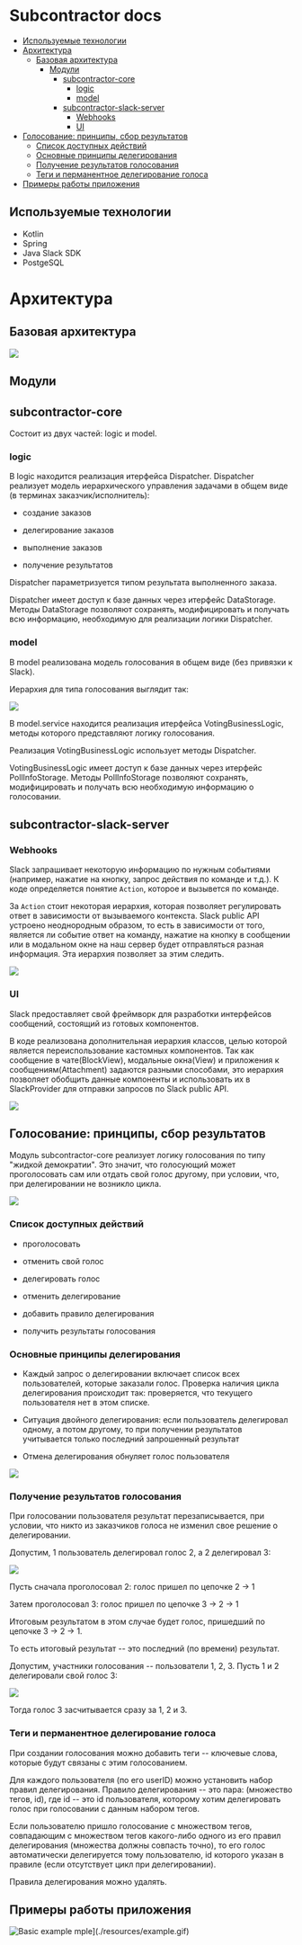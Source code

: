 # Subcontractor docs
- [Используемые технологии](#используемые-технологии)
- [Архитектура](#архитектура)
  - [Базовая архитектура](#базовая-архитектура)
    - [Модули](#модули)
        - [subcontractor-core](#subcontractor-core)
             - [logic](#logic)
             - [model](#model)
         - [subcontractor-slack-server](#subcontractor-slack-server)
             - [Webhooks](#webhooks)
             - [UI](#ui)
- [Голосование: принципы, сбор результатов](#голосование:-принципы,-сбор-результатов)
    - [Список доступных действий](#список-доступных-действий)
    - [Основные принципы делегирования](#основные-принципы-делегирования)
    - [Получение результатов голосования](#получение-результатов-голосования)
    - [Теги и перманентное делегирование голоса](#теги-и-перманентное-делегирование-голоса)
- [Примеры работы приложения](#примеры-работы-приложения)
  



## Используемые технологии

* Kotlin
* Spring
* Java Slack SDK
* PostgeSQL

# Архитектура

## Базовая архитектура

![](./resources/overall_archtecture.png)

## Модули

## subcontractor-core

Состоит из двух частей: logic и model.

### logic

В logic находится реализация итерфейса Dispatcher. Dispatcher реализует модель иерархического управления
задачами в общем виде (в терминах заказчик/исполнитель):

- создание заказов

- делегирование заказов

- выполнение заказов

- получение результатов

Dispatcher параметризуется типом результата выполненного заказа.

Dispatcher имеет доступ к базе данных через итерфейс DataStorage. Методы DataStorage позволяют 
сохранять, модифицировать и получать всю информацию, необходимую для реализации логики Dispatcher.

### model 

В model реализована модель голосования в общем виде (без привязки к Slack).

Иерархия для типа голосования выглядит так: 

![](./resources/poll.png)

В model.service находится реализация итерфейса VotingBusinessLogic, методы 
которого представляют логику голосования.  

Реализация VotingBusinessLogic использует методы Dispatcher.

VotingBusinessLogic  имеет доступ к базе данных через итерфейс PollInfoStorage. Методы PollInfoStorage позволяют 
сохранять, модифицировать и получать всю необходимую информацию о голосовании. 


## subcontractor-slack-server

### Webhooks

Slack запрашивает некоторую информацию по нужным событиями (например, нажатие на кнопку, запрос действия по команде и т.д.). К коде определяется понятие `Action`, которое и вызывется по команде.

За `Action` стоит некоторая иерархия, которая позволяет регулировать ответ в зависимости от вызываемого контекста.
Slack public API устроено неоднородным образом, то есть в зависимости от того, является ли событие ответ на команду, нажатие на кнопку в сообщении или в модальном окне на наш сервер будет отправляться разная информация. Эта иерархия позволяет за этим следить.

![](./resources/action-architecture.png)

### UI

Slack предоставляет свой фреймворк для разработки интерфейсов сообщений, состоящий из готовых компонентов.

В коде реализована дополнительная иерархия классов, целью которой является переиспользование кастомных компонентов. Так как сообщение в чате(BlockView), модальные окна(View) и приложения к сообщениям(Attachment) задаются разными способами, это иерархия позволяет обобщить данные компоненты и использовать их в SlackProvider для отправки запросов по Slack public API.

![](./resources/ui_archtecture.png)


## Голосование: принципы, сбор результатов

Модуль subcontractor-core реализует логику голосования по типу "жидкой демократии".
Это значит, что голосующий может проголосовать сам или отдать свой голос другому, при условии,
что, при делегировании не возникло цикла.

![](./resources/liquid.png)


### Список доступных действий

   - проголосовать

   - отменить свой голос

   - делегировать голос

   - отменить делегирование

   - добавить правило делегирования 

   - получить результаты голосования


### Основные принципы делегирования

- Каждый запрос о делегировании включает список всех пользователей, которые заказали голос.
Проверка наличия цикла делегирования происходит так: проверяется, что текущего пользователя нет в этом списке.

- Ситуация двойного делегирования: если пользователь делегировал одному, а потом другому,
то при получении результатов учитывается только последний запрошенный результат

- Отмена делегирования обнуляет голос пользователя

![](./resources/delegation1.png)


### Получение результатов голосования 

При голосовании пользователя результат перезаписывается, при условии, что никто 
из заказчиков голоса не изменил свое решение о делегировании.

Допустим, 1 пользователь делегировал голос 2, а 2 делегировал 3:

![](./resources/delegation2.png)

Пусть сначала проголосовал 2: голос пришел по  цепочке 2 -> 1

Затем проголосовал 3: голос пришел по цепочке 3 -> 2 -> 1

Итоговым результатом в этом случае будет голос, пришедший по цепочке 3 -> 2 -> 1.

То есть итоговый результат -- это последний (по времени) результат.


Допустим, участники голосования -- пользователи 1, 2, 3. Пусть 1 и 2 делегировали свой голос 3:

![](./resources/delegation3.png)


Тогда голос 3 засчитывается сразу за 1, 2 и 3. 


### Теги и перманентное делегирование голоса

При создании голосования можно добавить теги -- ключевые слова, которые будут связаны с этим голосованием.

Для каждого пользователя (по его userID) можно установить набор правил делегирования.
Правило делегирования -- это пара: (множество тегов, id), где id -- это id пользователя, которому хотим делегировать голос 
при голосовании с данным набором тегов.

Если пользователю пришло голосование с множеством тегов, совпадающим с множеством тегов какого-либо 
одного из его правил делегирования (множества должны совпасть точно), то его голос автоматически делегируется
тому пользователю, id которого указан в правиле (если отсутствует цикл при делегировании).

Правила делегирования можно удалять. 


## Примеры работы приложения

![Basic example](./resources/example.gif)
mple](./resources/example.gif)